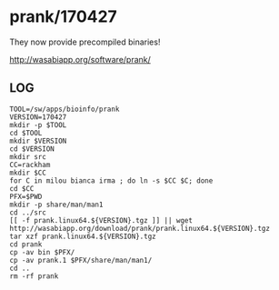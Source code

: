 prank/170427
============

They now provide precompiled binaries!

<http://wasabiapp.org/software/prank/>

LOG
---

    TOOL=/sw/apps/bioinfo/prank
    VERSION=170427
    mkdir -p $TOOL
    cd $TOOL
    mkdir $VERSION
    cd $VERSION
    mkdir src
    CC=rackham
    mkdir $CC
    for C in milou bianca irma ; do ln -s $CC $C; done
    cd $CC
    PFX=$PWD
    mkdir -p share/man/man1
    cd ../src
    [[ -f prank.linux64.${VERSION}.tgz ]] || wget http://wasabiapp.org/download/prank/prank.linux64.${VERSION}.tgz
    tar xzf prank.linux64.${VERSION}.tgz
    cd prank
    cp -av bin $PFX/
    cp -av prank.1 $PFX/share/man/man1/
    cd ..
    rm -rf prank
